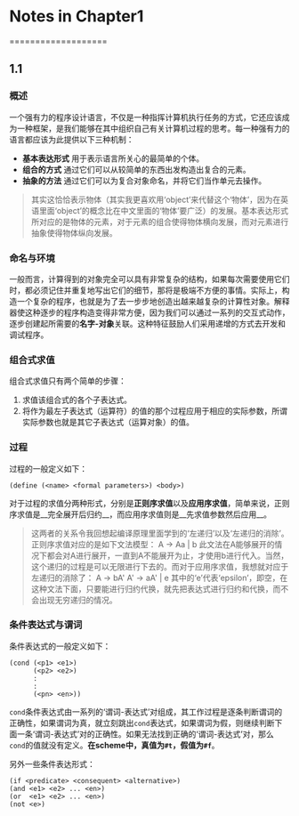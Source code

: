 # Notes in Chapter1
===================

## 1.1


### 概述

一个强有力的程序设计语言，不仅是一种指挥计算机执行任务的方式，它还应该成为一种框架，是我们能够在其中组织自己有关计算机过程的思考。每一种强有力的语言都应该为此提供以下三种机制：

+ **基本表达形式** 用于表示语言所关心的最简单的个体。
+ **组合的方式** 通过它们可以从较简单的东西出发构造出复合的元素。
+ **抽象的方法** 通过它们可以为复合对象命名，并将它们当作单元去操作。

> 其实这恰恰表示物体（其实我更喜欢用‘object’来代替这个‘物体’，因为在英语里面‘object’的概念比在中文里面的‘物体’要广泛）的发展。基本表达形式所对应的是物体的元素，对于元素的组合使得物体横向发展，而对元素进行抽象使得物体纵向发展。


### 命名与环境

一般而言，计算得到的对象完全可以具有非常复杂的结构，如果每次需要使用它们时，都必须记住并重复地写出它们的细节，那将是极端不方便的事情。实际上，构造一个复杂的程序，也就是为了去一步步地创造出越来越复杂的计算性对象。解释器使这种逐步的程序构造变得非常方便，因为我们可以通过一系列的交互式动作，逐步创建起所需要的**名字-对象**关联。这种特征鼓励人们采用递增的方式去开发和调试程序。


### 组合式求值

组合式求值只有两个简单的步骤：

1. 求值该组合式的各个子表达式。
2. 将作为最左子表达式（运算符）的值的那个过程应用于相应的实际参数，所谓实际参数也就是其它子表达式（运算对象）的值。


### 过程

过程的一般定义如下：

    (define (<name> <formal parameters>) <body>)

对于过程的求值分两种形式，分别是**正则序求值**以及**应用序求值**，简单来说，正则序求值是__完全展开后归约__，而应用序求值则是__先求值参数然后应用__。

> 这两者的关系令我回想起编译原理里面学到的‘左递归’以及‘左递归的消除’。正则序求值对应的是如下文法模型：
>        A -> Aa | b
此文法在A能够展开的情况下都会对A进行展开，一直到A不能展开为止，才使用b进行代入。当然，这个递归的过程是可以无限进行下去的。而对于应用序求值，我想就对应于左递归的消除了：
>        A  -> bA'
>        A' -> aA' | e
其中的‘e’代表‘epsilon’，即空，在这种文法下面，只要能进行归约代换，就先把表达式进行归约和代换，而不会出现无穷递归的情况。


### 条件表达式与谓词

条件表达式的一般定义如下：

    (cond (<p1> <e1>)
          (<p2> <e2>)
          :
          :
          (<pn> <en>))

`cond`条件表达式由一系列的‘谓词-表达式’对组成，其工作过程是逐条判断谓词的正确性，如果谓词为真，就立刻跳出`cond`表达式，如果谓词为假，则继续判断下面一条‘谓词-表达式’对的正确性。如果无法找到正确的‘谓词-表达式’对，那么`cond`的值就没有定义。**在scheme中，真值为`#t`，假值为`#f`**。

另外一些条件表达形式：

    (if <predicate> <consequent> <alternative>)
    (and <e1> <e2> ... <en>)
    (or  <e1> <e2> ... <en>)
    (not <e>)
